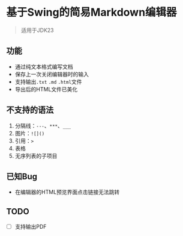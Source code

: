 # 基于Swing的简易Markdown编辑器
> 适用于JDK23
## 功能
- 通过纯文本格式编写文档
- 保存上一次关闭编辑器时的输入
- 支持输出`.txt` `.md` `.html`文件
- 导出后的HTML文件已美化

## 不支持的语法
1. 分隔线：`---`、`***`、`___`
2. 图片：`![]()`
3. 引用：`>`
4. 表格
5. 无序列表的子项目


## 已知Bug
- 在编辑器的HTML预览界面点击链接无法跳转

## TODO
- [ ] 支持输出PDF